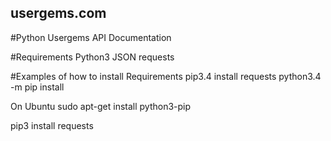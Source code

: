 ## usergems.com
#Python Usergems API Documentation


#Requirements
Python3
JSON
requests


#Examples of how to install Requirements
pip3.4 install requests
python3.4 -m pip install

On Ubuntu
sudo apt-get install python3-pip

pip3 install requests
